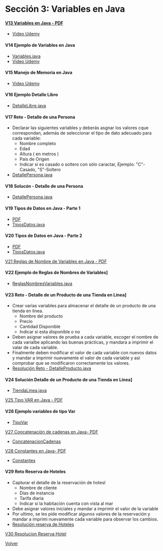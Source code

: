 # Sección 3: Variables en Java

#### [V13 Variables en Java - PDF](V13_Variables_en_Java/Docs/02-01-00-VariablesJava-UJ.pdf)
* [ Video Udemy ](https://www.udemy.com/course/universidad-java-especialista-en-java-desde-cero-a-master/learn/lecture/44762049#overview)

#### V14 Ejemplo de Variables en Java
* [ Variables.java ](V14_Ejemplo_de_Variables_en_Java/src/Variables.java)
* [ Video Udemy ](https://www.udemy.com/course/universidad-java-especialista-en-java-desde-cero-a-master/learn/lecture/44762117#overview)

#### V15 Manejo de Memoria en Java
* [ Video Udemy ](https://www.udemy.com/course/universidad-java-especialista-en-java-desde-cero-a-master/learn/lecture/44762133#overview)

#### V16 Ejemplo Detalle Libro
* [ DetalleLibre.java ](V16_Ejemplo_Detalle_de_un_Libro/src/DetalleLibro.java)

#### V17 Reto - Detalle de una Persona
* Declarar las siguientes variables y deberás asgnar los valores cque correspondan,
además de seleccionar el tipo de dato adecuado para cada variable:
    - Nombre completo
    - Edad
    - Altura ( en metros )
    - País de Origen
    - Indicar si es casado o soltero con sólo caractar, Ejemplo:
        "C"-Casado, "S"-Soltero
* [ DetallePersona.java ](V17_Reto_Detalles_de_una_Persona/src/DetallePersona.java)

#### V18 Solucón - Detalle de una Persona
* [ DetallePersona.java ](V18_Solucion_Detalle_de_una_Persona/src/DetallePersona.java)

#### V19 Tipos de Datos en Java - Parte 1
* [ PDF ](V19_Tipos_de_Datos_en_Java_parte_1/Docs/02-07-00-TiposDatosJava-parte1-UJ.pdf)
* [ TiposDatos.java](V19_Tipos_de_Datos_en_Java_parte_1/src/TipoDatos.java)

#### V20 Tipos de Datos en Java - Parte 2
* [ PDF ](V20_Tipos_de_Datos_en_Java_parte_2/Docs/02-07-00-TiposDatosJava-parte1-UJ.pdf)
* [ TiposDatos.java](V20_Tipos_de_Datos_en_Java_parte_2/src/TipoDatos.java)

[V21 Reglas de Nombre de Variables en Java - PDF](V21_Reglas_de_Nombres_de_Variables_en_Java/02-09-00-ReglasNombresVariables-UJ.pdf)

#### V22 Ejemplo de Reglas de Nombres de Variables]
* [ ReglasNombresVariables.java](V22_Ejemplo_de_Reglas_de_Nombres_de_Variables/src/ReglasNombresVariables.java)

#### V23 Reto - Detalle de un Producto de una Tienda en Linea]
* Crear varias variables para almacenar el detalle de un producto de una tienda en
linea.
    - Nombre del producto
    - Precio
    - Cantidad Disponible
    - Indicar si esta disponible o no
* Deben asignar valores de prueba a cada variable, escoger el nombre de cada varialbe
aplicando las buenas prácticas, y mandara a imprimir el valar de cada variable.
* Finalmente deben modificar el valor de cada variable con nuevos datos y mandar a
imprimir nuevamente el valor de cada variable y así comprobar que se modificaron
correctamente los valores.
* [Resolución Reto - DetalleProducto.java](V23_Reto_Detalle_de_un_Producto_de_una_Tienda_en_Linea/src/DetalleProducto.java)

#### V24 Solución Detalle de un Producto de una Tienda en Línea]
* [TiendaLinea.java](V24_Solucion_Detalle_de_un_producto_de_una_tienda_en_Linea/src/TiendaLinea.java)

[V25 Tipo VAR en Java - PDF](V25_Tipo_VAR_en_Java/02-13-00-TipoVarJava-UJ.pdf)

#### V26 Ejemplo variables de tipo Var
* [TipoVar](V26_Ejemplo_Tipo_VAR_en_Java/src/TipoVar.java)

[V27 Concatenación de cadenas en Java- PDF](V27_Concatenacion_de_Cadenas_en_Java/Docs/02-15-00-ConcatenacionCadenasJava-UJ.pdf)
 * [ConcatenacionCadenas](V27_Concatenacion_de_Cadenas_en_Java/src/ConcatenacionCadenas.java)

[V28 Constantes en Java- PDF](V28_Constantes_en_Java/Docs/02-16-00-ConstantesJava-UJ.pdf)
 * [Constantes](V28_Constantes_en_Java/src/Constantes.java)

#### V29 Reto Reserva de Hoteles
 * Capturar el detalle de la reservación de hotesl
    - Nombre de cliente
    - Días de instancia
    - Tarifa diaria
    - Indicar si la habitación cuenta con vista al mar
 * Debe asignar valores iniciales y mandar a imprimir el valor de la variable
 * Por ultimo, se les pide modificar algunos valores de la reservación
y mandar a imprimi nuevamente cada variable para observar los cambios.
 * [Resolución reserva de Hoteles](V29_Reserva_de_Hoteles/src/ReservaHotel.java)

[V30 Resolucion Reserva Hotel](V30_Solucion_Reserva_hoteles/src/ReservaHoteles.java)

[Volver](../)
